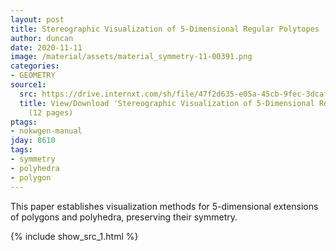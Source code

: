 ```yaml
---
layout: post
title: Stereographic Visualization of 5-Dimensional Regular Polytopes
author: duncan
date: 2020-11-11
image: /material/assets/material_symmetry-11-00391.png
categories:
- GEOMETRY
source1:
  src: https://drive.internxt.com/sh/file/47f2d635-e05a-45cb-9fec-3dcaf933632d/4f7adddbf175bcfaddd5b08d682023b91983c18126d13ce057c07491c8c65b90
  title: View/Download 'Stereographic Visualization of 5-Dimensional Regular Polytopes'
    (12 pages)
ptags:
- nokwgen-manual
jday: 8610
tags:
- symmetry
- polyhedra
- polygon
---
```


This paper establishes visualization methods for 5-dimensional extensions of polygons and polyhedra, preserving their symmetry.  

<!--more-->

{% include show_src_1.html %}

